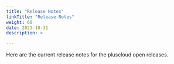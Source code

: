 ```yaml
---
title: "Release Notes"
linkTitle: "Release Notes"
weight: 60
date: 2023-10-31
description: >

---
```


Here are the current release notes for the pluscloud open releases.


